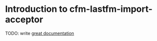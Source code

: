 # Introduction to cfm-lastfm-import-acceptor

TODO: write [great documentation](http://jacobian.org/writing/what-to-write/)
